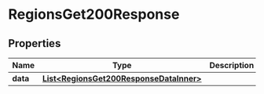

# RegionsGet200Response

## Properties

Name | Type | Description | Notes
------------ | ------------- | ------------- | -------------
**data** | [**List&lt;RegionsGet200ResponseDataInner&gt;**](RegionsGet200ResponseDataInner.md) |  |  [optional]



